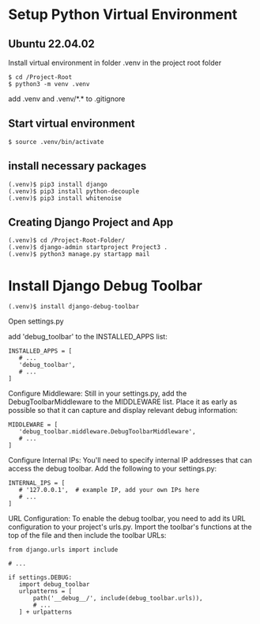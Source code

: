 
# Setup Python Virtual Environment

## Ubuntu 22.04.02  
Install virtual environment in folder .venv in the project root folder  

```
$ cd /Project-Root  
$ python3 -m venv .venv
```
add .venv and .venv/\*.* to .gitignore

## Start virtual environment

```
$ source .venv/bin/activate
```


## install necessary packages

```
(.venv)$ pip3 install django
(.venv)$ pip3 install python-decouple
(.venv)$ pip3 install whitenoise
```

## Creating Django Project and App

```
(.venv)$ cd /Project-Root-Folder/
(.venv)$ django-admin startproject Project3 .
(.venv)$ python3 manage.py startapp mail 
```

# Install Django Debug Toolbar

```
(.venv)$ install django-debug-toolbar
```

Open settings.py  

add 'debug_toolbar' to the INSTALLED_APPS list:
```
INSTALLED_APPS = [
   # ...
   'debug_toolbar',
   # ...
]
```

Configure Middleware: Still in your settings.py, add the DebugToolbarMiddleware to the MIDDLEWARE list. Place it as early as possible so that it can capture and display relevant debug information:

```
MIDDLEWARE = [
   'debug_toolbar.middleware.DebugToolbarMiddleware',
   # ...
]
```

Configure Internal IPs: You'll need to specify internal IP addresses that can access the debug toolbar. Add the following to your settings.py:
```
INTERNAL_IPS = [
   # '127.0.0.1',  # example IP, add your own IPs here
   # ...
]
```

URL Configuration: To enable the debug toolbar, you need to add its URL configuration to your project's urls.py. Import the toolbar's functions at the top of the file and then include the toolbar URLs:

```
from django.urls import include

# ...

if settings.DEBUG:
   import debug_toolbar
   urlpatterns = [
       path('__debug__/', include(debug_toolbar.urls)),
       # ...
   ] + urlpatterns
```








   
